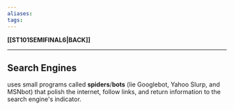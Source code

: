 ```yaml
---
aliases:
tags:
---
```

**[[ST101SEMIFINAL6|BACK]]**

---
## Search Engines
uses small programs called **spiders**/**bots** (lie Googlebot, Yahoo Slurp, and MSNbot) that polish the internet, follow links, and return information to the search engine's indicator.